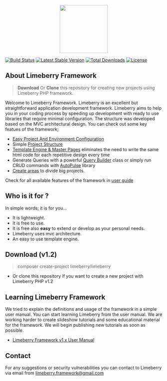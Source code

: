 <p align="center">
  <img src="https://raw.githubusercontent.com/limeberry/limeberry.github.io/master/assets/img/limeberry_logo.png" width="154" />
</p>

<p align="center">
  
  [![Build Status](https://travis-ci.org/limeberry/limeberry.svg?branch=master)](https://travis-ci.org/limeberry/limeberry)
  [![Latest Stable Version](https://poser.pugx.org/limeberry/limeberry/version)](https://packagist.org/packages/limeberry/limeberry)
  [![Total Downloads](https://poser.pugx.org/limeberry/limeberry/downloads)](https://packagist.org/packages/limeberry/limeberry)
  [![License](https://poser.pugx.org/limeberry/limeberry/license)](https://packagist.org/packages/limeberry/limeberry)
</p>


## About Limeberry Framework
> <b>Download</b> Or <b>Clone</b> this repository for creating new projects using Limeberry PHP framework.


Welcome to Limeberry Framework. Limeberry is an excellent but straightforward application development framework. Limeberry aims to help you in your coding process by speeding up development with ready to use libraries that require minimal configuration. The structure was developed based on the MVC architectural design. You can check out some key featues of the framework;
   - [Easy Project And Environment Configuration](https://limeberry.github.io/docs/configuration.html)
   - Simple [Project Structure](https://limeberry.github.io/docs/structure.html)
   - [Template Engine & Master Pages](https://limeberry.github.io/docs/masterpage.html) eliminates the need to write the same html code        for each repetitive design every time
   - Generate Queries with a powerful [Query Builder](https://limeberry.github.io/docs/querybuilder.html) class or simply run CRUD commands with [AutoPulse](https://limeberry.github.io/docs/autopulse.html) library
   - [Create areas](https://limeberry.github.io/docs/areas.html) to divide big projects.

Check for all available features of the framework in [user guide](https://limeberry.github.io/docs/index.html)

## Who is it for ?
In simple words; it is for you...
  - It is lightweight.
  - It is free to use.
  - It is free also <b>easy</b> to extend or develop as your personal needs.
  - Limeberry uses mvc architecture.
  - An easy to use template engine.


## Download (v1.2)
> composer create-project limeberry/limeberry
- Or clone this repository if you want to create a new project with Limeberry PHP v1.2

## Learning Limeberry Framework
We tried to explain the definitions and usage of the framework in a simple user manual. You can start learning Limeberry from the user manual. We are working harder to create slideshow tutorials and some educational material for the framework. We will begin publishing new tutorials as soon as possible.
- [Limeberry Framework v1.x User Manual](https://limeberry.github.io/docs/index.html)



## Contact
For any suggestions or security vulnerabilities you can contact to  Limeberry via email from [limeberry.framework@gmail.com](limeberry.framework@gmail.com) 



